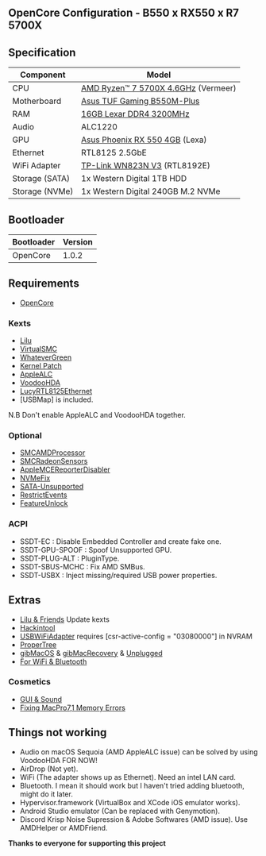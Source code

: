 ## OpenCore Configuration - B550 x RX550 x R7 5700X

## Specification
| **Component** | **Model** |
| ------------- | --------- |
| CPU | [AMD Ryzen™ 7 5700X 4.6GHz](https://www.amd.com/en/support/downloads/drivers.html/processors/ryzen/ryzen-5000-series/amd-ryzen-7-5700x.html) (Vermeer) |
| Motherboard | [Asus TUF Gaming B550M-Plus](https://www.asus.com/motherboards-components/motherboards/tuf-gaming/tuf-gaming-b550m-plus/) |
| RAM | [16GB Lexar DDR4 3200MHz](https://www.lexar.com/product/lexar-ddr4-3200-udimm-desktop-memory/) |
| Audio | ALC1220 |
| GPU | [Asus Phoenix RX 550 4GB](https://www.asus.com/motherboards-components/graphics-cards/phoenix/ph-rx550-4g-evo/) (Lexa) |
| Ethernet | RTL8125 2.5GbE |
| WiFi Adapter | [TP-Link WN823N V3](https://www.tp-link.com/bd/home-networking/adapter/tl-wn823n/v3/) (RTL8192E)|
| Storage (SATA) | 1x Western Digital 1TB HDD |
| Storage (NVMe) | 1x Western Digital 240GB M.2 NVMe |

## Bootloader
| **Bootloader** | **Version** |
| -------------- | ----------- |
|    OpenCore    |    1.0.2    |

## Requirements
- [OpenCore](https://github.com/acidanthera/OpenCorePkg/releases)

### Kexts
- [Lilu](https://github.com/acidanthera/Lilu/releases)
- [VirtualSMC](https://github.com/acidanthera/VirtualSMC/releases)
- [WhateverGreen](https://github.com/acidanthera/WhateverGreen/releases)
- [Kernel Patch](https://github.com/AMD-OSX/AMD_Vanilla)
- [AppleALC](https://github.com/acidanthera/AppleALC/releases)
- [VoodooHDA](https://sourceforge.net/projects/voodoohda/)
- [LucyRTL8125Ethernet](https://www.insanelymac.com/forum/files/file/1004-lucyrtl8125ethernet/)
- [USBMap] is included.

N.B Don't enable AppleALC and VoodooHDA together.

### Optional
- [SMCAMDProcessor](https://github.com/trulyspinach/SMCAMDProcessor/releases)
- [SMCRadeonSensors](https://github.com/ChefKissInc/SMCRadeonSensors/releases)
- [AppleMCEReporterDisabler](https://github.com/acidanthera/bugtracker/files/3703498/AppleMCEReporterDisabler.kext.zip)
- [NVMeFix](https://github.com/acidanthera/NVMeFix/releases)
- [SATA-Unsupported](https://github.com/khronokernel/Legacy-Kexts/blob/master/Injectors/Zip/SATA-unsupported.kext.zip)
- [RestrictEvents](https://github.com/acidanthera/RestrictEvents/releases)
- [FeatureUnlock](https://github.com/acidanthera/FeatureUnlock/releases)

### ACPI
- SSDT-EC : Disable Embedded Controller and create fake one.
- SSDT-GPU-SPOOF : Spoof Unsupported GPU.
- SSDT-PLUG-ALT : PluginType.
- SSDT-SBUS-MCHC : Fix AMD SMBus.
- SSDT-USBX : Inject missing/required USB power properties.

## Extras
- [Lilu & Friends](https://github.com/corpnewt/Lilu-and-Friends) Update kexts
- [Hackintool](https://github.com/benbaker76/Hackintool/releases)
- [USBWiFiAdapter](https://github.com/chris1111/Wireless-USB-OC-Big-Sur-Adapter/releases) requires [csr-active-config = "03080000"] in NVRAM
- [ProperTree](https://github.com/corpnewt/ProperTree/releases)
- [gibMacOS](https://github.com/corpnewt/gibMacOS) & [gibMacRecovery](https://github.com/corpnewt/gibMacRecovery) & [Unplugged](https://github.com/corpnewt/UnPlugged/blob/main/UnPlugged.command)
- [For WiFi & Bluetooth](https://dortania.github.io/OpenCore-Install-Guide/ktext.html#wifi-and-bluetooth)

### Cosmetics
- [GUI & Sound](https://dortania.github.io/OpenCore-Post-Install/cosmetic/gui.html#setting-up-opencore-s-gui)
- [Fixing MacPro7,1 Memory Errors](https://dortania.github.io/OpenCore-Post-Install/universal/memory.html)

## Things not working
- Audio on macOS Sequoia (AMD AppleALC issue) can be solved by using VoodooHDA FOR NOW!
- AirDrop (Not yet).
- WiFi (The adapter shows up as Ethernet). Need an intel LAN card.
- Bluetooth. I mean it should work but I haven't tried adding bluetooth, might do it later.
- Hypervisor.framework (VirtualBox and XCode iOS emulator works).
- Android Studio emulator (Can be replaced with Genymotion).
- Discord Krisp Noise Supression & Adobe Softwares (AMD issue). Use AMDHelper or AMDFriend.

**Thanks to everyone for supporting this project**
